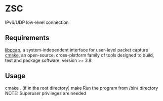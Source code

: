 # ZSC
IPv6/UDP low-level connection

## Requirements
[libpcap](https://github.com/the-tcpdump-group/libpcap), a system-independent
interface for user-level packet capture
[cmake](https://cmake.org/), an open-source, cross-platform family of tools designed to build, test and package software, version >= 3.8


## Usage
cmake . (if in the root directory)
make
Run the program from /bin/ directory
NOTE: Superuser privileges are needed
